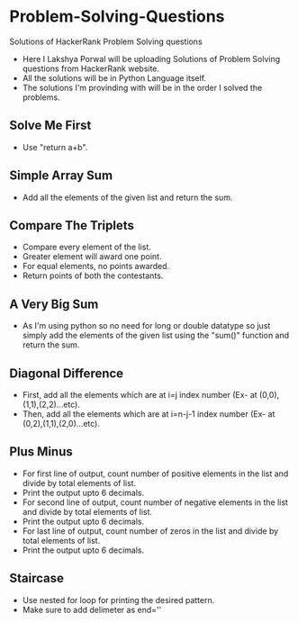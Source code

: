 # Problem-Solving-Questions
Solutions of HackerRank Problem Solving questions

- Here I Lakshya Porwal will be uploading Solutions of Problem Solving questions from HackerRank website.
- All the solutions will be in Python Language itself.
- The solutions I'm provinding with will be in the order I solved the problems. 

##
## Solve Me First
- Use "return a+b".

##
## Simple Array Sum
- Add all the elements of the given list and return the sum.

##
## Compare The Triplets
- Compare every element of the list.
- Greater element will award one point.
- For equal elements, no points awarded.
- Return points of both the contestants.

##
## A Very Big Sum
- As I'm using python so no need for long or double datatype so just simply add the elements of the given list using the "sum()" function and return the sum.

##
## Diagonal Difference
- First, add all the elements which are at i=j index number (Ex- at (0,0),(1,1),(2,2)...etc).
- Then, add all the elements which are at i=n-j-1 index number (Ex- at (0,2),(1,1),(2,0)...etc).

##
## Plus Minus
- For first line of output, count number of positive elements in the list and divide by total elements of list.
- Print the output upto 6 decimals.
- For second line of output, count number of negative elements in the list and divide by total elements of list.
- Print the output upto 6 decimals.
- For last line of output, count number of zeros in the list and divide by total elements of list.
- Print the output upto 6 decimals.

##
## Staircase
- Use nested for loop for printing the desired pattern.
- Make sure to add delimeter as end='' 
